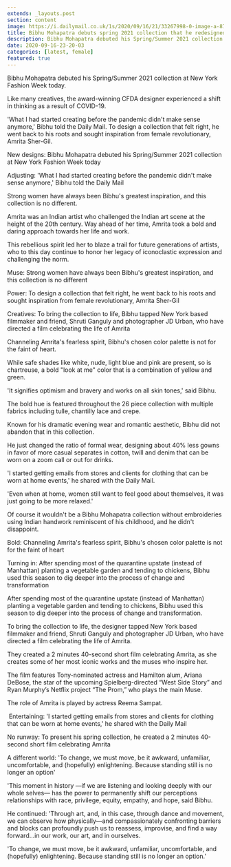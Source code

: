 ```yaml
---
extends: _layouts.post
section: content
image: https://i.dailymail.co.uk/1s/2020/09/16/21/33267998-0-image-a-87_1600287067165.jpg 
title: Bibhu Mohapatra debuts spring 2021 collection that he redesigned post-COVID-19 shutdown 
description: Bibhu Mohapatra debuted his Spring/Summer 2021 collection inspired by female revolutionary, Amrita Sher-Gil, at New York Fashion Week today. 
date: 2020-09-16-23-20-03 
categories: [latest, female] 
featured: true 
--- 
```

Bibhu Mohapatra debuted his Spring/Summer 2021 collection at New York Fashion Week today. 

Like many creatives, the award-winning CFDA designer experienced a shift in thinking as a result of COVID-19. 

'What I had started creating before the pandemic didn't make sense anymore,' Bibhu told the Daily Mail. To design a collection that felt right, he went back to his roots and sought inspiration from female revolutionary, Amrita Sher-Gil.

New designs: Bibhu Mohapatra debuted his Spring/Summer 2021 collection at New York Fashion Week today

Adjusting: 'What I had started creating before the pandemic didn't make sense anymore,' Bibhu told the Daily Mail

Strong women have always been Bibhu's greatest inspiration, and this collection is no different. 

Amrita was an Indian artist who challenged the Indian art scene at the height of the 20th century. Way ahead of her time, Amrita took a bold and daring approach towards her life and work.

This rebellious spirit led her to blaze a trail for future generations of artists, who to this day continue to honor her legacy of iconoclastic expression and challenging the norm.

Muse: Strong women have always been Bibhu's greatest inspiration, and this collection is no different

Power: To design a collection that felt right, he went back to his roots and sought inspiration from female revolutionary, Amrita Sher-Gil

Creatives: To bring the collection to life, Bibhu tapped New York based filmmaker and friend, Shruti Ganguly and photographer JD Urban, who have directed a film celebrating the life of Amrita

Channeling Amrita's fearless spirit, Bibhu's chosen color palette is not for the faint of heart. 

While safe shades like white, nude, light blue and pink are present, so is chartreuse, a bold "look at me" color that is a combination of yellow and green.

'It signifies optimism and bravery and works on all skin tones,' said Bibhu.

The bold hue is featured throughout the 26 piece collection with multiple fabrics including tulle, chantilly lace and crepe.   

Known for his dramatic evening wear and romantic aesthetic, Bibhu did not abandon that in this collection. 

He just changed the ratio of formal wear, designing about 40% less gowns in favor of more casual separates in cotton, twill and denim that can be worn on a zoom call or out for drinks.

'I started getting emails from stores and clients for clothing that can be worn at home events,' he shared with the Daily Mail.

'Even when at home, women still want to feel good about themselves, it was just going to be more relaxed.'   

Of course it wouldn't be a Bibhu Mohapatra collection without embroideries using Indian handwork reminiscent of his childhood, and he didn't disappoint.

Bold: Channeling Amrita's fearless spirit, Bibhu's chosen color palette is not for the faint of heart

Turning in: After spending most of the quarantine upstate (instead of Manhattan) planting a vegetable garden and tending to chickens, Bibhu used this season to dig deeper into the process of change and transformation

After spending most of the quarantine upstate (instead of Manhattan) planting a vegetable garden and tending to chickens, Bibhu used this season to dig deeper into the process of change and transformation.    

To bring the collection to life, the designer tapped New York based filmmaker and friend, Shruti Ganguly and photographer JD Urban, who have directed a film celebrating the life of Amrita. 

They created a 2 minutes 40-second short film celebrating Amrita, as she creates some of her most iconic works and the muses who inspire her. 

The film features Tony-nominated actress and Hamilton alum, Ariana DeBose, the star of the upcoming Spielberg-directed “West Side Story” and Ryan Murphy’s Netflix project “The Prom,” who plays the main Muse. 

The role of Amrita is played by actress Reema Sampat.   

 Entertaining: 'I started getting emails from stores and clients for clothing that can be worn at home events,' he shared with the Daily Mail

No runway: To present his spring collection, he created a 2 minutes 40-second short film celebrating Amrita

A different world: 'To change, we must move, be it awkward, unfamiliar, uncomfortable, and (hopefully) enlightening. Because standing still is no longer an option'

'This moment in history —if we are listening and looking deeply with our whole selves— has the power to permanently shift our perceptions relationships with race, privilege, equity, empathy, and hope, said Bibhu.

He continued: 'Through art, and, in this case, through dance and movement, we can observe how physically—and compassionately confronting barriers and blocks can profoundly push us to reassess, improvise, and find a way forward...in our work, our art, and in ourselves.

'To change, we must move, be it awkward, unfamiliar, uncomfortable, and (hopefully) enlightening. Because standing still is no longer an option.'    



   

